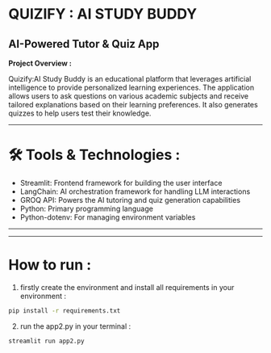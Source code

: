 # QUIZIFY : AI STUDY BUDDY
##  AI-Powered Tutor & Quiz App

**Project Overview :**

Quizify:AI Study Buddy is an educational platform that leverages 
artificial intelligence to provide personalized learning experiences. The application 
allows users to ask questions on various academic subjects and receive tailored 
explanations based on their learning preferences. It also generates quizzes to help 
users test their knowledge.

---
# 🛠 Tools & Technologies :

- Streamlit: Frontend framework for building the user interface
- LangChain: AI orchestration framework for handling LLM interactions
- GROQ API: Powers the AI tutoring and quiz generation capabilities
- Python: Primary programming language
- Python-dotenv: For managing environment variables
---

---
# How to run :

1. firstly create the environment and install all requirements in your environment :
   
```bash
pip install -r requirements.txt
```

2. run the app2.py in your terminal :
   
```bash
streamlit run app2.py
```

  


  

 
